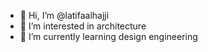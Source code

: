- 👋 Hi, I’m @latifaalhajji
- 👀 I’m interested in architecture
- 🌱 I’m currently learning design engineering 


<!---
latifaalhajji/latifaalhajji is a ✨ special ✨ repository because its `README.md` (this file) appears on your GitHub profile.
You can click the Preview link to take a look at your changes.
--->
